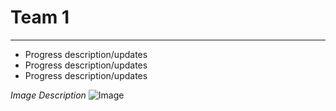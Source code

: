 # Team 1

---

* Progress description/updates
* Progress description/updates
* Progress description/updates

_Image Description_
![Image](/Assets/DRL_Logo.jpg)